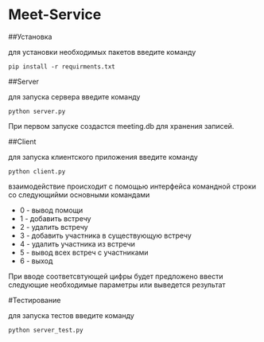 # Meet-Service
##Установка

для установки необходимых пакетов введите команду
```
pip install -r requirments.txt
```
##Server

для запуска сервера введите команду 
```
python server.py
```
При первом запуске создастся meeting.db для хранения записей.

##Client

для запуска клиентского приложения введите команду 
```
python client.py
```
взаимодействие происходит с помощью интерфейса командной строки со следующийми основными командами
* 0 - вывод помощи
* 1 - добавить встречу
* 2 - удалить встречу 
* 3 - добавить участника в существующую встречу
* 4 - удалить участника из встречи
* 5 - вывод всех встреч с участниками
* 6 - выход

При вводе соответсвтующей цифры будет предложено ввести следующие необходимые параметры или выведется результат

#Тестирование

для запуска тестов введите команду 
```
python server_test.py
```
